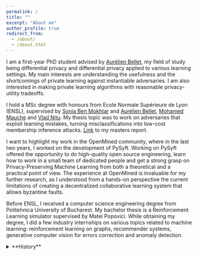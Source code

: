 ```yaml
---
permalink: /
title: ""
excerpt: "About me"
author_profile: true
redirect_from: 
  - /about/
  - /about.html
---
```


I am a first-year PhD student advised by [Aurélien Bellet](http://researchers.lille.inria.fr/abellet/), my field of study being differential privacy and differential privacy applied to various learning settings. My main interests are understanding the usefulness and the shortcomings of private learning against instantiable adversaries. I am also interested in making private learning algorithms with reasonable privacy-utility tradeoffs.

I hold a MSc degree with honours from Ecole Normale Supérieure de Lyon (ENSL), supervised by [Sonia Ben Mokhtar](https://sites.google.com/view/sonia-benmokhtar/accueil) and [Aurélien Bellet](http://researchers.lille.inria.fr/abellet/), [Mohamed Mauche](https://mmaouche.github.io/) and [Vlad Nitu](https://sites.google.com/view/vnitu/).  My thesis topic was to work on adversaries that exploit learning mistakes, turning misclassifications into low-cost membership inference attacks. [Link](https://github.com/tudorcebere/msc-report/blob/master/Miamorization__Blackbox_Membership_Inference_Attack.pdf) to my masters report.


I want to highlight my work in the OpenMined community, where in the last two years, I worked on the development of PySyft. Working on PySyft offered the opportunity to do high-quality open source engineering, learn how to work in a small team of dedicated people and get a strong grasp on Privacy-Preserving Machine Learning from both a theoretical and a practical point of view. The experience at OpenMined is invaluable for my further research, as I understood from a hands-on perspective the current limitations of creating a decentralized collaborative learning system that allows byzantine faults.

Before ENSL, I received a computer science engineering degree from Politehnica University of Bucharest. My bachelor thesis is a Reinforcement Learning simulator supervised by Matei Popovici. While obtaining my degree, I did a few industry internships on various topics related to machine learning: reinforcement learning on graphs, recommender systems, generative computer vision for errors correction and anomaly detection.

<details>

<summary>**History**</summary>

### You can add a header

You can add text within a collapsed section. 

You can add an image or a code block, too.

```ruby
   puts "Hello World"
```

</details>
